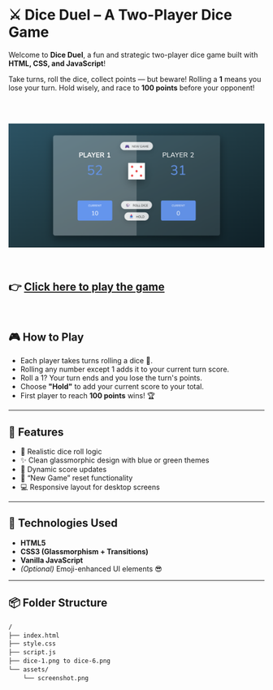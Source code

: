 # ⚔️ Dice Duel – A Two-Player Dice Game

Welcome to **Dice Duel**, a fun and strategic two-player dice game built with **HTML, CSS, and JavaScript**!

Take turns, roll the dice, collect points — but beware! Rolling a **1** means you lose your turn. Hold wisely, and race to **100 points** before your opponent!

<br><br>

![Game Screenshot](Screenshot.png)

<br>

<h2>👉 <a href="https://rashadul-islam-code.github.io/Dice_Duel_Game/" target="_blank">Click here to play the game</a></h2>



<br>

## 🎮 How to Play

- Each player takes turns rolling a dice 🎲.
- Rolling any number except 1 adds it to your current turn score.
- Roll a 1? Your turn ends and you lose the turn's points.
- Choose **"Hold"** to add your current score to your total.
- First player to reach **100 points** wins! 🏆

---

## 🧠 Features

- 🎲 Realistic dice roll logic
- ✨ Clean glassmorphic design with blue or green themes
- 🎯 Dynamic score updates
- 🔄 “New Game” reset functionality
- 💻 Responsive layout for desktop screens

---

## 🔧 Technologies Used

- **HTML5**
- **CSS3 (Glassmorphism + Transitions)**
- **Vanilla JavaScript**
- *(Optional)* Emoji-enhanced UI elements 😎

---

## 📦 Folder Structure

```bash
/
├── index.html
├── style.css
├── script.js
├── dice-1.png to dice-6.png
└── assets/
    └── screenshot.png

